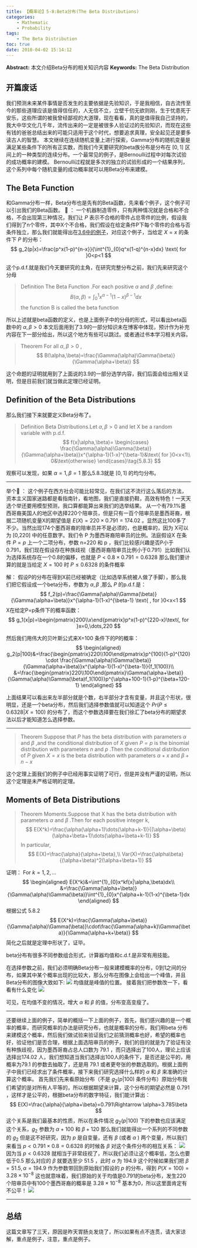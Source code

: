 ```yaml
---
title: 【概率论】5-8:Beta分布(The Beta Distributions)
categories:
    - Mathematic
    - Probability
tags:
    - The Beta Distribution
toc: true
date: 2018-04-02 15:14:12
---
```


**Abstract:** 本文介绍Beta分布的相关知识内容
**Keywords:** The Beta Distribution

<!--more-->
## 开篇废话
我们预测未来某件事情是否发生的主要依据是先验知识，于是我相信，自古流传至今的那些道理应该是值得信任的，人无信不立，立壁千仞无欲则刚，生于忧患死于安乐，这些所谓的被我曾经鄙视的大道理，现在看看，真的是值得我自己坚持的，我大中华文化几千年，流传出来的一定是被很多人验证过的先验知识，而现在这些有钱的爸爸总结出来的可能只适用于这个时代，想要追求真理，安全起见还是要多读古人的智慧。
本文继续在连续随机变量上进行探索，Gamma分布的随机变量是满足某些条件下的所有正实数，而我们今天要研究的beta族分布是分布在 $[0,1]$ 区间上的一种类型的连续分布。一个最常见的例子，是Bernoulli过程中对每次试验的成功概率的建模。
Bernoulli过程就是多次的独立的试验形成的一个结果序列，这个系列中每个随机变量的成功概率就可以用Beta分布来建模。
## The Beta Function
和Gamma分布一样，Beta分布也是先有的Beta函数，先来看个例子，这个例子可以引出我们的Beta函数。
🌰 ：
一个机器制造零件，只有两种情况就是合格和不合格，不会出现第三种情况，我们让 $P$ 表示不合格的零件占总零件的比例，假设我们得到了n个零件，其中X个不合格，我们假设在给定条件P下每个零件的合格与否条件独立，那么我们就能得出在[3.6中的例子](https://face2ai.com/Math-Probability-3-6-Conditional-Distributions-P2/)，对应这个例子，当给定 $X=x$ 的条件下 $P$ 的分布：
$$
g_2(p|x)=\frac{p^x(1-p)^{n-x}}{\int^{1}_{0}q^x(1-q)^{n-x}dx} \text{ for }0<p<1
$$

这个p.d.f.就是我们今天要研究的主角，在研究完整分布之前，我们先来研究这个分母

>Definition The Beta Function .For each positive $\alpha$ and $\beta$ ,define:
$$
B(\alpha,\beta)=\int^{1}_{0}x^{\alpha-1}(1-x)^{\beta-1}dx
$$
the function B is called the beta function

所以上述就是beta函数的定义，也是上面例子中的分母的形式，可以看出beta函数中的 $\alpha,\beta > 0$
本文后面用到了3.9的一部分知识未在博客中体现，预计作为补充内容在下一部分给出，所以这个地方有些可以跳过。或者通过书本学习相关内容。

>Theorem For all $\alpha,\beta >0$ ,
$$
B(\alpha,\beta)=\frac{\Gamma(\alpha)\Gamma(\beta)}{\Gamma(\alpha+\beta)}
$$

这个命题的证明就用到了上面说的3.9的一部分选学内容，我们后面会给出相关证明，但是目前我们就当做此定理已经证明。

## Definition of the Beta Distributions
那么我们接下来就要定义Beta分布了。
>Definition Beta Distributions.Let $\alpha ,\beta >0$ and let X be a random variable with p.d.f.
$$
f(x|\alpha,\beta)=
\begin{cases}
\frac{\Gamma(\alpha)\Gamma(\beta)}{\Gamma(\alpha+\beta)}x^{\alpha-1}(1-x)^{\beta-1}&\text{ for }0<x<1\\
0&\text{otherwise}
\end{cases}\tag{5.8.3}
$$

观察可以发现，如果 $\alpha=1,\beta=1$ 那么5.8.3就是 $[0,1]$ 的均匀分布。

---------------
举个🌰 ：
这个例子在西方社会可能比较常见，在我们这不流行这么落后的方法，资本主义国家迷路都是看指南针，看地图，我们是直接扔鞋，高效有特色！一天天选个举还要用模型预测，我口算都能算出来我们的选举结果。
从一个有79.1%墨西哥裔美国人的地区中选择220个陪审员，但是只有一百个陪审员是墨西哥裔，根据二项随机变量X的期望值是 $E(X)=220\times 0.791=174.02$ 。显然这比100多了不少。当然出现174个墨西哥裔的陪审员并不是必须的，也是概率的，因为 X可以为 [0,220] 中的任意数字。我们令 P 为墨西哥裔陪审员的比例。法庭假设X 在条件 $P=p$ 上一个二项分布，参数 n=220 和 p ，我们比较感兴趣是否P小于0.791，我们现在假设存在种族歧视（墨西哥裔陪审员比例小于0.791）比如我们认为选择系统存在一个0.8的偏移，也就是 $P<0.8\times0.791=0.6328$ 那么我们要计算的就是当给定 $X=100$ 时 $P\leq 0.6328$ 的条件概率

解：
假设P的分布在得到X前已经被确定（比如选举系统被人做了手脚），那么我们把它假设成一个beta分布，参数为 $\alpha,\beta$ ,那么 $P$ 的p.d.f.是：
$$
f_2(p)=\frac{\Gamma(\alpha)\Gamma(\beta)}{\Gamma(\alpha+\beta)}x^{\alpha-1}(1-x)^{\beta-1} \text{ ,  for }0<x<1
$$
X在给定P=p条件下的概率函数：
$$
g_1(x|p)=\begin{pmatrix}200\\x\end{pmatrix}p^x(1-p)^{220-x}\text{, for }x=0,\dots,220
$$

然后我们用伟大的贝叶斯公式来X=100 条件下的P的概率：
$$
\begin{aligned}
g_2(p|100)&=\frac{\begin{pmatrix}220\\100\end{pmatrix}p^{100}(1-p)^{120} \cdot \frac{\Gamma(\alpha)\Gamma(\beta)}{\Gamma(\alpha+\beta)}x^{\alpha-1}(1-x)^{\beta-1}}{f_1(100)}\\
&=\frac{\begin{pmatrix}220\\100\end{pmatrix}\Gamma(\alpha+\beta)}{\Gamma(\alpha)\Gamma(\beta)f_1(100)}p^{\alpha+100-1}(1-p)^{\beta+120-1}
\end{aligned}
$$

上面结果可以看出来左半部分就是个数，右半部分才含有变量，并且这个形状，很明显，还是一个beta分布，然后我们选择参数值就可以知道这个 $Pr(P\leq 0.6328|X=100)$ 的分布了，而这个参数选择要在我们徐汇了beta分布的期望求法以后才能知道怎么选择参数。

---------------

>Theorem Suppose that $P$ has the beta distribution with parameters $\alpha$ and $\beta$ ,and the conditional distribution of $X$ given $P=p$ is the binomial distribution with parameters $n$ and $p$ .Then the conditional distribution of $P$ given $X=x$ is the beta distribution with parameters
$\alpha+x$ and $\beta+n-x$

这个定理上面我们的例子中已经用事实证明了可行，但是并没有严谨的证明，所以这个定理是未严格证明的定理。
## Moments of Beta Distributions
>Theorem Moments.Suppose that X has the beta distribution with parameters $\alpha$ and $\beta$ .Then for each positive integer k,
$$
E(X^k)=\frac{\alpha(\alpha+1)\dots(\alpha+k-1)}{(\alpha+\beta)(\alpha+\beta+1)\dots(\alpha+\beta+k-1)}
$$
In particular,
$$
E(X)=\frac{\alpha}{\alpha+\beta},\\
Var(X)=\frac{\alpha\beta}{(\alpha+\beta)^2(\alpha+\beta+1)}
$$

证明：
For $k=1,2,\dots$
$$
\begin{aligned}
E(X^k)&=\int^{1}_{0}x^kf(x|\alpha,\beta)dx\\
&=\frac{\Gamma(\alpha+\beta)}{\Gamma(\alpha)\Gamma(\beta)}\int^{1}_{0}x^{\alpha+k-1}(1-x)^{\beta-1}dx
\end{aligned}
$$
根据公式 5.8.2
$$
E(X^k)=\frac{\Gamma(\alpha+\beta)}{\Gamma(\alpha)\Gamma(\beta)}\cdot\frac{\Gamma(\alpha+k)\Gamma(\beta)}{\Gamma(\alpha+k+\beta)}
$$
简化之后就是定理中形状了，证毕。

beta分布有很多不同参数组合形式，计算器均值和c.d.f.是非常有用技能。


在选择参数之前，我们必须明确Beta分布一般来建模概率的分布，0到1之间的分布，如果其中某个概率出现的比较大，那么分布在图像上会给出一个峰值，并且Beta分布的图像大致如下:
![](https://tony4ai-1251394096.cos.ap-hongkong.myqcloud.com/blog_images/Math-Probability-5-8-The-Beta-Distribution/figure_1.png)
均值就是峰值的位置。
接着我们把参数改一下，看看有什么变化
![](https://tony4ai-1251394096.cos.ap-hongkong.myqcloud.com/blog_images/Math-Probability-5-8-The-Beta-Distribution/figure_2.png)

可见，在均值不变的情况，增大 $\alpha$ 和 $\beta$ 的值，分布变高变瘦了。

----------
还要继续上面的例子，简单的概括一下上面的例子，首先，我们感兴趣的是一个概率的概率，而研究概率的办法是研究分布，也就是概率的分布，我们用beta 分布来建模这个概率，然后我们做试验来验证我们之前猜测概率也好，希望的概率也好，验证他们是否合理，根据上面选陪审员的例子，我们的目的就是为了验证有没有种族歧视，因为墨西哥裔占总人口数为 $79.1%$  ，而只选择出了100人，理论上应该选择出174.02 人，我们想知道当我们选择出100人的条件下，是否还是公平的，用概率为$79.1%$ 的参数去抽取了，还是用 $79.1%\times 0.8$ 或者更夸张的参数选取的。根据上面例子中我们已经求出了条件概率，接下来我们研究选择什么样的 $\alpha$ 和 $\beta$ 来准确的计算这个概率。
首先我们先来看原始分布（不是 $g_2(p|100)$ 条件分布）原始分布我们希望的是对所有人平等的，所以根据期望来计算，这个分布的期望必然是 0.791 ，这样才是公平的，根据beta分布的数字特征，我们能计算出：
$$
E(X)=\frac{\alpha}{\alpha+\beta}=0.791\Rightarrow \alpha=3.785\beta
$$
这个关系是我们最基本的性质，所以在条件情况 $g_2(p|100)$ 下的参数也应该满足这个关系，$g_2$ 参数为 $\alpha+100$ 和 $\beta+120$ 那么我们就能得出一个系列的不同参数的 $g_2$ 但是这不好研究，因为 $p$ 是自变量，还有 $\beta$ (或者 $\alpha$ ) 两个变量，所以我们来看当 $p< 0.791\times 0.8 = 0.6328$ 的时候各 $\beta$ 对这个条件分布的相互关系：
![](https://tony4ai-1251394096.cos.ap-hongkong.myqcloud.com/blog_images/Math-Probability-5-8-The-Beta-Distribution/0_6328.png)
因为当 $p<0.6328$ 就相当于非常歧视了，所以我们必须让这个概率低，怎么也要低于0.5 那么对应的 $\beta$ 就要选至少 51.5 ，此时 $\alpha$ 为 194.9
这个时候如果我们把 $\beta=51.5,\alpha=194.9$ 作为参数带回到原始我们假设的 $p$ 的分布，得到 $P(X=100)=3.28\times 10^{-8}$ 这也就意味着，我们原始的关于均值是0.791的beta分布，发生220个陪审员中有100个墨西哥裔的概率是 $3.28\times 10^{-8}$ 基本为0，所以这里面肯定有不公平！
![](https://tony4ai-1251394096.cos.ap-hongkong.myqcloud.com/blog_images/Math-Probability-5-8-The-Beta-Distribution/figure_3.png)

----------

## 总结

这篇文章写了三天，原因是昨天胃肠炎发烧了，所以如果有点不连贯，请大家谅解，重点是例子，注意，重点是例子。
